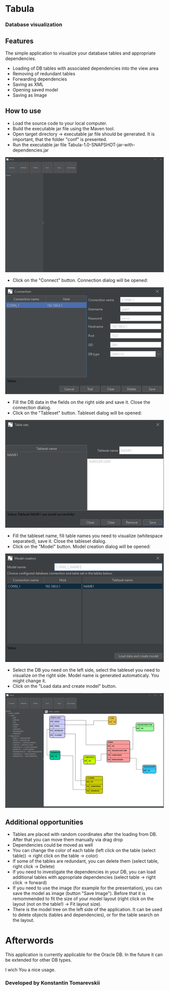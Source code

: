 # Tabula
### Database visualization

## Features
The simple application to visualize your database tables and appropriate dependencies.
* Loading of DB tables with associated dependencies into the view area
* Removing of redundant tables
* Forwarding dependencies
* Saving as XML
* Opening saved model
* Saving as Image

## How to use
* Load the source code to your local computer.
* Build the executable jar file using the Maven tool.
* Open target directory -> executable jar file should be generated. It is important, that the folder "conf" is presented.
* Run the executable jar file Tabula-1.0-SNAPSHOT-jar-with-dependencies.jar

![EmptyLayout.png](md_resources/EmptyLayout.png)
* Click on the "Connect" button. Connection dialog will be opened:

![Connections.png](md_resources/Connections.png)

* Fill the DB data in the fields on the right side and save it. Close the connection dialog.
* Click on the "Tableset" button. Tableset dialog will be opened:

![Tableset.png](md_resources/Tableset.png)
* Fill the tableset name, fill table names you need to visualize (whitespace separated), save it. Close the tableset dialog.
* Click on the "Model" button. Model creation dialog will be opened:

![ViewCreation.png](md_resources/ViewCreation.png)
* Select the DB you need on the left side, select the tableset you need to visualize on the right side. Model name is generated automaticaly. You might change it.
* Click on the "Load data and create model" button.

![Layout.png](md_resources/Layout.png)

## Additional opportunities
* Tables are placed with random coordinates after the loading from DB. After that you can move them manually via drag drop
* Dependencies could be moved as well
* You can change the color of each table (left click on the table (select table)) -> right click on the table -> color)
* If some of the tables are redundant, you can delete them (select table, right click -> Delete)
* If you need to investigate the dependencies in your DB, you can load additional tables with appropriate dependencies (select table -> right click -> forward)
* If you need to use the image (for example for the presentation), you can save the model as image (button "Save Image"). Before that it is remommended to fit the size of your model layout (right click on the layout (not on the table!) -> Fit layout size).
* There is the model tree on the left side of the application. It can be used to delete objects (tables and dependencies), or for the table search on the layout.

# Afterwords
This application is currently applicable for the Oracle DB. In the future it can be extended for other DB types.

I wich You a nice usage. 

### Developed by Konstantin Tomarevskii